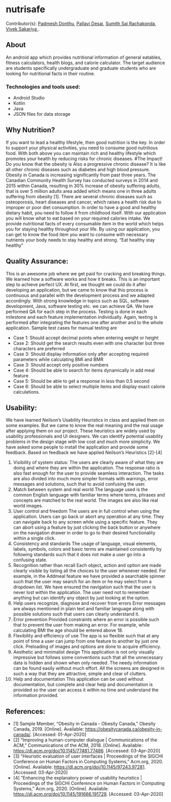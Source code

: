 # nutrisafe
Contributor(s): [Padmesh Donthu](https://git.cs.dal.ca/donthu), [Pallavi Desai](https://git.cs.dal.ca/pallavi), [Sumith Sai Rachakonda](https://github.com/rachakondasumithsai), [Vivek Sakariya
](https://git.cs.dal.ca/sakariya).

## About

An android app which provides nutritional information of general eatables, fitness calculators, health blogs, and calorie calculator. The target audience are students specifically undergraduate and graduate students who are looking for nutritional facts in their routine.

### Technologies and tools used:
* Android Studio 
* Kotlin 
* Java 
* JSON files for data storage

## Why Nutrition?

If you want to lead a healthy lifestyle, then good nutrition is the key. In order to support your physical activities, you need to consume good nutritious food. With both above you can maintain rich and healthy lifestyle which promotes your health by reducing risks for chronic diseases.
#The Impact!
Do you know that the obesity is Also a progressive chronic disease? It is like all other chronic diseases such as diabetes and high blood pressure. Obesity in Canada is increasing significantly from past three years. The Canadian Community Health Survey has conducted surveys in 2014 and 2015 within Canada, resulting in 30% increase of obesity suffering adults, that is over 5 million adults area added which means one in three adults suffering from obesity [1].
There are several chronic diseases such as osteoporosis, heart diseases and cancer, which raises a health risk due to improper or poor diet consumption. In order to have a good and healthy dietary habit, you need to follow it from childhood itself. 
With our application you will know what to eat based on your required calories intake. We provide nutritional facts of every consumable item in the world which helps you for staying healthy throughout your life. By using our application, you can get to know the food item you want to consume with necessary nutrients your body needs to stay healthy and strong.
“Eat healthy stay healthy”


## Quality Assurance:
This is an awesome job where we get paid for cracking and breaking things. 
We learned how a software works and how it breaks. 
This is an important step to achieve perfect UX. 
At first, we thought we could do it after developing an application, but we came to know that this process is continuous and parallel with the development process and we adapted accordingly. 
With strong knowledge in topics such as SQL, software development, Java, software testing etc. we can achieve QA. 
We have performed QA for each step in the process. 
Testing is done in each milestone and each feature implementation individually. 
Again, testing is performed after integrating the features one after another and to the whole application. 
Sample test cases for manual testing are
* Case 1: Should accept decimal points when entering weight or height
* Case 2: Should get the search results even with one character but three characters are preferred
* Case 3: Should display information only after accepting required parameters while calculating BMI and BMR
* Case 3: Should accept only positive numbers
* Case 4: Should be able to search for items dynamically in add meal feature
* Case 5: Should be able to get a response in less than 0.5 second
* Case 6: Should be able to select multiple items and display exact calorie calculations.

## Usability:

We have learned Neilson’s Usability Heuristics in class and applied them on some examples. But we came to know the real meaning and the real usage after applying them on our project. These heuristics are widely used by usability professionals and UI designers. We can identify potential usability problems in the design stage with low cost and much more simplicity. We have asked some people to install the application and provide some feedback. Based on feedback we have applied Neilson’s Heuristics [2]-[4]
1.	Visibility of system status:
The users are clearly aware of what they are doing and where they are within the application. The response ratio is also fast enough for the user to provide seamless interaction. The tasks are also divided into much more simpler formats with warnings, error messages and solutions, such that to avoid confusing the user.
2.	Match between system and real world
The language used is the common English language with familiar terms where terms, phrases and concepts are matched to the real world. The images are also like real world images.
3.	User control and freedom
The users are in full control when using the application. Users can go back or abort any operation at any time. They can navigate back to any screen while using a specific feature. They can abort using a feature by just clicking the back button or anywhere on the navigation drawer in order to go to their desired functionality within a single click.
4.	Consistency and standards
The usage of language, visual elements, labels, symbols, colors and basic terms are maintained consistently by following standards such that it does not make a user go into a confusing state.
5.	Recognition rather than recall
Each object, action and option are made clearly visible by listing all the choices to the user whenever needed. For example, in the Addmeal feature we have provided a searchable spinner such that the user may search for an item or he may select from a dropdown list. We have ensured the navigation such that the user is never lost within the application. The user need not to remember anything but can identify any object by just looking at the option.
6.	Help users recognize, diagnose and recover from errors
Error messages are always mentioned in plain text and familiar language along with possible solutions such that users can clearly understand it.
7.	Error prevention
Provided constraints where an error is possible such that to prevent the user from making an error. For example, while calculating BMI the age should be entered above 18.
8.	Flexibility and efficiency of use
The app is so flexible such that at any point of time a user can jump from one feature to another by just one click. Preloading of images and options are done to acquire efficiency.
9.	Aesthetic and minimalist design
This application is not only visually impressive but follows some conventions such that all the unnecessary data is hidden and shown when only needed. The needy information can be found easily without much effort. All the screens are designed in such a way that they are attractive, simple and clear of clutters.
10.	Help and documentation
This application can be used without documentation, but complete and clear help and documentation is provided so the user can access it within no time and understand the information provided.

## References:
* [1] Sample Member, “Obesity in Canada - Obesity Canada,” Obesity Canada, 2019. [Online]. Available: https://obesitycanada.ca/obesity-in-canada/. [Accessed: 01-Apr-2020]
* [2] “Improving a human-computer dialogue | Communications of the ACM,” Communications of the ACM, 2018. [Online]. Available: https://dl.acm.org/doi/10.1145/77481.77486. [Accessed: 03-Apr-2020]
* [3] “Heuristic evaluation of user interfaces | Proceedings of the SIGCHI Conference on Human Factors in Computing Systems,” Acm.org, 2020. [Online]. Available: https://dl.acm.org/doi/10.1145/97243.97281. [Accessed: 03-Apr-2020]
* [4] “Enhancing the explanatory power of usability heuristics | Proceedings of the SIGCHI Conference on Human Factors in Computing Systems,” Acm.org, 2020. [Online]. Available: https://dl.acm.org/doi/10.1145/191666.191729. [Accessed: 03-Apr-2020]


